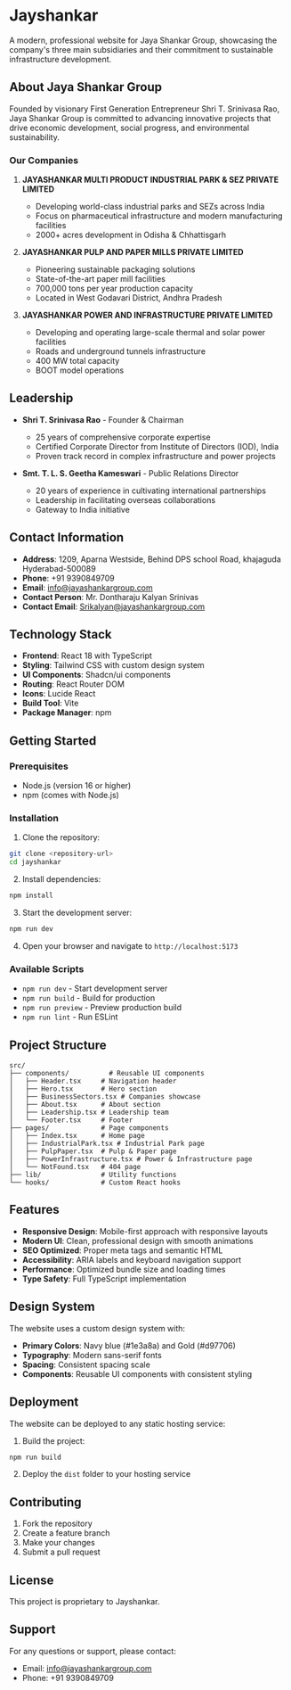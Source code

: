 # Jayshankar

A modern, professional website for Jaya Shankar Group, showcasing the company's three main subsidiaries and their commitment to sustainable infrastructure development.

## About Jaya Shankar Group

Founded by visionary First Generation Entrepreneur Shri T. Srinivasa Rao, Jaya Shankar Group is committed to advancing innovative projects that drive economic development, social progress, and environmental sustainability.

### Our Companies

1. **JAYASHANKAR MULTI PRODUCT INDUSTRIAL PARK & SEZ PRIVATE LIMITED**
   - Developing world-class industrial parks and SEZs across India
   - Focus on pharmaceutical infrastructure and modern manufacturing facilities
   - 2000+ acres development in Odisha & Chhattisgarh

2. **JAYASHANKAR PULP AND PAPER MILLS PRIVATE LIMITED**
   - Pioneering sustainable packaging solutions
   - State-of-the-art paper mill facilities
   - 700,000 tons per year production capacity
   - Located in West Godavari District, Andhra Pradesh

3. **JAYASHANKAR POWER AND INFRASTRUCTURE PRIVATE LIMITED**
   - Developing and operating large-scale thermal and solar power facilities
   - Roads and underground tunnels infrastructure
   - 400 MW total capacity
   - BOOT model operations

## Leadership

- **Shri T. Srinivasa Rao** - Founder & Chairman
  - 25 years of comprehensive corporate expertise
  - Certified Corporate Director from Institute of Directors (IOD), India
  - Proven track record in complex infrastructure and power projects

- **Smt. T. L. S. Geetha Kameswari** - Public Relations Director
  - 20 years of experience in cultivating international partnerships
  - Leadership in facilitating overseas collaborations
  - Gateway to India initiative

## Contact Information

- **Address**: 1209, Aparna Westside, Behind DPS school Road, khajaguda Hyderabad-500089
- **Phone**: +91 9390849709
- **Email**: info@jayashankargroup.com
- **Contact Person**: Mr. Dontharaju Kalyan Srinivas
- **Contact Email**: Srikalyan@jayashankargroup.com

## Technology Stack

- **Frontend**: React 18 with TypeScript
- **Styling**: Tailwind CSS with custom design system
- **UI Components**: Shadcn/ui components
- **Routing**: React Router DOM
- **Icons**: Lucide React
- **Build Tool**: Vite
- **Package Manager**: npm

## Getting Started

### Prerequisites

- Node.js (version 16 or higher)
- npm (comes with Node.js)

### Installation

1. Clone the repository:
```bash
git clone <repository-url>
cd jayshankar
```

2. Install dependencies:
```bash
npm install
```

3. Start the development server:
```bash
npm run dev
```

4. Open your browser and navigate to `http://localhost:5173`

### Available Scripts

- `npm run dev` - Start development server
- `npm run build` - Build for production
- `npm run preview` - Preview production build
- `npm run lint` - Run ESLint

## Project Structure

```
src/
├── components/          # Reusable UI components
│   ├── Header.tsx     # Navigation header
│   ├── Hero.tsx       # Hero section
│   ├── BusinessSectors.tsx # Companies showcase
│   ├── About.tsx      # About section
│   ├── Leadership.tsx # Leadership team
│   └── Footer.tsx     # Footer
├── pages/             # Page components
│   ├── Index.tsx      # Home page
│   ├── IndustrialPark.tsx # Industrial Park page
│   ├── PulpPaper.tsx  # Pulp & Paper page
│   ├── PowerInfrastructure.tsx # Power & Infrastructure page
│   └── NotFound.tsx   # 404 page
├── lib/               # Utility functions
└── hooks/             # Custom React hooks
```

## Features

- **Responsive Design**: Mobile-first approach with responsive layouts
- **Modern UI**: Clean, professional design with smooth animations
- **SEO Optimized**: Proper meta tags and semantic HTML
- **Accessibility**: ARIA labels and keyboard navigation support
- **Performance**: Optimized bundle size and loading times
- **Type Safety**: Full TypeScript implementation

## Design System

The website uses a custom design system with:
- **Primary Colors**: Navy blue (#1e3a8a) and Gold (#d97706)
- **Typography**: Modern sans-serif fonts
- **Spacing**: Consistent spacing scale
- **Components**: Reusable UI components with consistent styling

## Deployment

The website can be deployed to any static hosting service:

1. Build the project:
```bash
npm run build
```

2. Deploy the `dist` folder to your hosting service

## Contributing

1. Fork the repository
2. Create a feature branch
3. Make your changes
4. Submit a pull request

## License

This project is proprietary to Jayshankar.

## Support

For any questions or support, please contact:
- Email: info@jayashankargroup.com
- Phone: +91 9390849709
